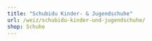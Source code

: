 ```yaml
---
title: "Schubidu Kinder- & Jugendschuhe"
url: /weiz/schubidu-kinder-und-jugendschuhe/
shop: Schuhe
---
```

